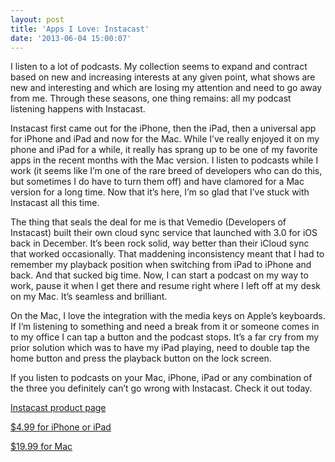 ```yaml
---
layout: post
title: 'Apps I Love: Instacast'
date: '2013-06-04 15:00:07'
---
```


I listen to a lot of podcasts. My collection seems to expand and
contract based on new and increasing interests at any given point, what
shows are new and interesting and which are losing my attention and need
to go away from me. Through these seasons, one thing remains: all my
podcast listening happens with Instacast.

Instacast first came out for the iPhone, then the iPad, then a universal
app for iPhone and iPad and now for the Mac. While I’ve really enjoyed
it on my phone and iPad for a while, it really has sprang up to be one
of my favorite apps in the recent months with the Mac version. I listen
to podcasts while I work (it seems like I’m one of the rare breed of
developers who can do this, but sometimes I do have to turn them off)
and have clamored for a Mac version for a long time. Now that it’s here,
I’m so glad that I’ve stuck with Instacast all this time.

The thing that seals the deal for me is that Vemedio (Developers of
Instacast) built their own cloud sync service that launched with 3.0 for
iOS back in December. It’s been rock solid, way better than their iCloud
sync that worked occasionally. That maddening inconsistency meant that I
had to remember my playback position when switching from iPad to iPhone
and back. And that sucked big time. Now, I can start a podcast on my way
to work, pause it when I get there and resume right where I left off at
my desk on my Mac. It’s seamless and brilliant.

On the Mac, I love the integration with the media keys on Apple’s
keyboards. If I’m listening to something and need a break from it or
someone comes in to my office I can tap a button and the podcast stops.
It’s a far cry from my prior solution which was to have my iPad playing,
need to double tap the home button and press the playback button on the
lock screen.

If you listen to podcasts on your Mac, iPhone, iPad or any combination
of the three you definitely can’t go wrong with Instacast. Check it out
today.

[Instacast product page](http://vemedio.com/products/instacast3)

[\$4.99 for iPhone or
iPad](http://affiliate.vemedio.com/instacast3/website)

[\$19.99 for Mac](http://vemedio.com/store)
